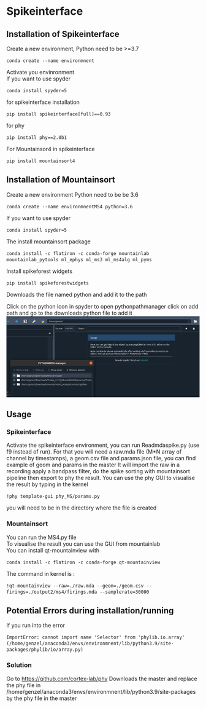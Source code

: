 # Spikeinterface
## Installation of Spikeinterface

Create a new environment, Python need to be >=3.7

```
conda create --name environmnent
```
Activate you envinronment  
If you want to use spyder
```
conda install spyder=5
```
for spikeinterface installation
```
pip install spikeinterface[full]==0.93
```
for phy
```
pip install phy==2.0b1
```
For Mountainsor4 in spikeinterface
```
pip install mountainsort4
```
## Installation of Mountainsort

Create a new environment Python need to be be 3.6

```
conda create --name environmnentMS4 python=3.6
```
If you want to use spyder
```
conda install spyder=5
```
The install mountainsort package
```
conda install -c flatiron -c conda-forge mountainlab mountainlab_pytools ml_ephys ml_ms3 ml_ms4alg ml_pyms
```
Install spikeforest widgets
```
pip install spikeforestwidgets
```
Downloads the file named python and add it to the path

Click on the python icon in spyder to open pythonpathmanager click on add path and go to the downloads python file to add it
![Screenshot](screenshot.png)

## Usage

### Spikeinterface

Activate the spikeinterface environment, you can run Readmdaspike.py (use f9 instead of run). For that you will need a raw.mda file (M*N array of channel by timestamps), a geom.csv file and params.json file, you can find example of geom and params in the master
It will import the raw in a recording apply a bandpass filter, do the spike sorting with mountainsort pipeline then export to phy the result.
You can use the phy GUI to visualise the result by typing in the kernel
```
!phy template-gui phy_MS/params.py
```
you will need to be in the directory where the file is created

### Mountainsort

You can run the MS4.py file   
To visualise the result you can use the GUI from mountainlab   
You can install qt-mountainview with
```
conda install -c flatiron -c conda-forge qt-mountainview
```
The command in kernel is :
```
!qt-mountainview --raw=./raw.mda --geom=./geom.csv --firings=./output2/ms4/firings.mda --samplerate=30000
```
## Potential Errors during installation/running

If you run into the error 
```
ImportError: cannot import name 'Selector' from 'phylib.io.array' (/home/genzel/anaconda3/envs/environmnent/lib/python3.9/site-packages/phylib/io/array.py)
```
### Solution
Go to https://github.com/cortex-lab/phy
Downloads the master and replace the phy file in /home/genzel/anaconda3/envs/environmnent/lib/python3.9/site-packages by the phy file in the master
